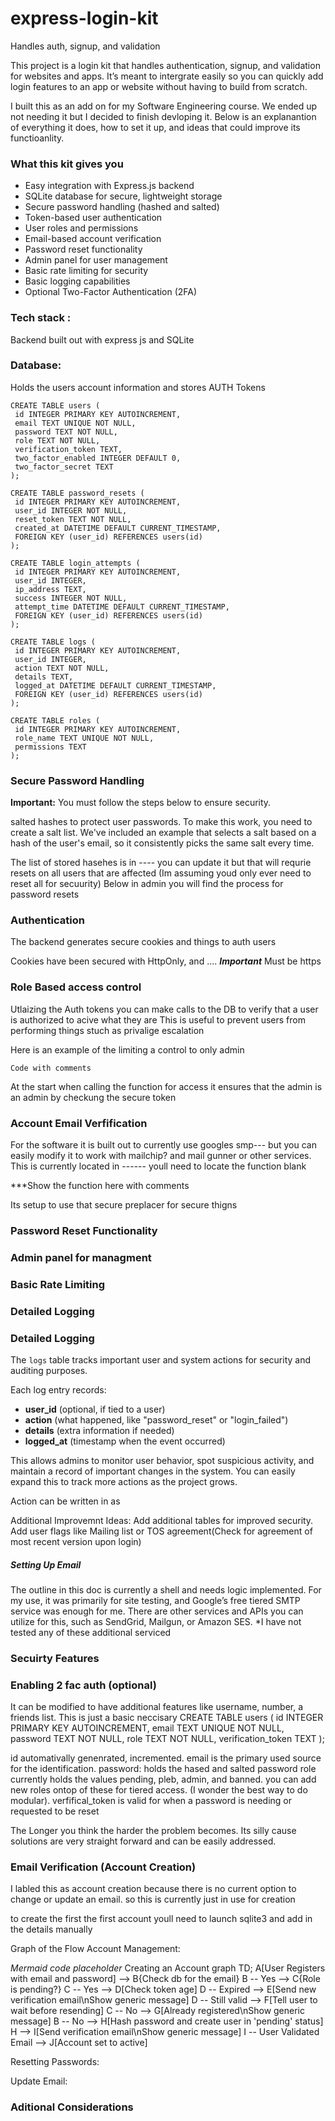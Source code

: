 # express-login-kit
Handles auth, signup, and validation

This project is a login kit that handles authentication, signup, and validation for websites and apps. It’s meant to intergrate easily so you can quickly add login features to an app or website without having to build from scratch. 

I built this as an add on for my Software Engineering course. We ended up not needing it but I decided to finish devloping it. Below is an explanantion of everything it does, how to set it up, and ideas that could improve its functioanlity. 

### What this kit gives you

 - Easy integration with Express.js backend
 - SQLite database for secure, lightweight storage
 - Secure password handling (hashed and salted)
 - Token-based user authentication
 - User roles and permissions
 - Email-based account verification
 - Password reset functionality
 - Admin panel for user management
 - Basic rate limiting for security
 - Basic logging capabilities
 - Optional Two-Factor Authentication (2FA)




### Tech stack : 
 Backend built out with express js and SQLite

### Database:

 Holds the users account information and stores AUTH Tokens 

 ``` 
 CREATE TABLE users (
  id INTEGER PRIMARY KEY AUTOINCREMENT,
  email TEXT UNIQUE NOT NULL,
  password TEXT NOT NULL,
  role TEXT NOT NULL,
  verification_token TEXT,
  two_factor_enabled INTEGER DEFAULT 0,
  two_factor_secret TEXT
 );

 CREATE TABLE password_resets (
  id INTEGER PRIMARY KEY AUTOINCREMENT,
  user_id INTEGER NOT NULL,
  reset_token TEXT NOT NULL,
  created_at DATETIME DEFAULT CURRENT_TIMESTAMP,
  FOREIGN KEY (user_id) REFERENCES users(id)
 );

 CREATE TABLE login_attempts (
  id INTEGER PRIMARY KEY AUTOINCREMENT,
  user_id INTEGER,
  ip_address TEXT,
  success INTEGER NOT NULL,
  attempt_time DATETIME DEFAULT CURRENT_TIMESTAMP,
  FOREIGN KEY (user_id) REFERENCES users(id)
 );

 CREATE TABLE logs (
  id INTEGER PRIMARY KEY AUTOINCREMENT,
  user_id INTEGER,
  action TEXT NOT NULL,
  details TEXT,
  logged_at DATETIME DEFAULT CURRENT_TIMESTAMP,
  FOREIGN KEY (user_id) REFERENCES users(id)
 );

 CREATE TABLE roles (
  id INTEGER PRIMARY KEY AUTOINCREMENT,
  role_name TEXT UNIQUE NOT NULL,
  permissions TEXT
 );
```

### Secure Password Handling
 **Important:** You must follow the steps below to ensure security.

 salted hashes to protect user passwords. To make this work, you need to create a salt list. We've included an example that selects a salt based on a hash of the user's email, so it consistently picks the same salt every time.

 The list of stored hasehes is in ---- you can update it but that will requrie resets on all users that are affected (Im assuming youd only ever need to reset all for secuurity) Below in admin you will find the process for password resets 

### Authentication
 The backend generates secure cookies and things to auth users 

 Cookies have been secured with HttpOnly, and .... 
 ***Important*** Must be https 



### Role Based access control 
 Utlaizing the Auth tokens you can make calls to the DB to verify that a user is authorized to acive what they are 
 This is useful to prevent users from performing things stuch as privalige escalation

 Here is an example of the limiting a control to only admin 

 ```
Code with comments
 ```
 At the start when calling the function for access it ensures that the admin is an admin by checkung the secure token

### Account Email Verfification 
 For the software it is built out to currently use googles smp--- but you can easily modify it to work with mailchip? and mail gunner or other services. This is currently located in  ------ youll need to locate the function blank 

 ***Show the function here with comments 

 Its setup to use that secure preplacer for secure thigns 
 
### Password Reset Functionality 

### Admin panel for managment 

### Basic Rate Limiting 

### Detailed Logging 

### Detailed Logging

The `logs` table tracks important user and system actions for security and auditing purposes.

Each log entry records:
- **user_id** (optional, if tied to a user)
- **action** (what happened, like "password_reset" or "login_failed")
- **details** (extra information if needed)
- **logged_at** (timestamp when the event occurred)

This allows admins to monitor user behavior, spot suspicious activity, and maintain a record of important changes in the system. You can easily expand this to track more actions as the project grows.

Action can be written in as 






Additional Improvemnt Ideas: Add additional tables for improved security. Add user flags like Mailing list or TOS agreement(Check for agreement of most recent version upon login)


##### Setting Up Email

The outline in this doc is currently a shell and needs logic implemented. For my use, it was primarily for site testing, and Google’s free tiered SMTP service was enough for me.
There are other services and APIs you can utilize for this, such as SendGrid, Mailgun, or Amazon SES. *I have not tested any of these additional serviced 

### Secuirty Features 
### Enabling 2 fac auth (optional)
 






It can be modified to have additional features like username, number, a friends list. This is just a basic neccisary 
CREATE TABLE users (
  id INTEGER PRIMARY KEY AUTOINCREMENT,
  email TEXT UNIQUE NOT NULL,
  password TEXT NOT NULL,
  role TEXT NOT NULL,
  verification_token TEXT
);

id automativally genenrated, incremented.
email is the primary used source for the identification. 
password: holds the hased and salted password
role currently holds the values pending, pleb, admin, and banned. you can add new roles ontop of these for tiered access. (I wonder the best way to do modular). 
verfifical_token is valid for when a password is needing or requested to be reset

The Longer you think the harder the problem becomes. Its silly cause solutions are very straight forward and can be easily addressed. 

### Email Verification (Account Creation)
I labled this as account creation because there is no current option to change or update an email. so this is currently just in use for creation

to create the first the first account youll need to launch sqlite3 and add in the details manually

Graph of the Flow 
Account Management: 


*Mermaid code placeholder*
Creating an Account 
graph TD;
  A[User Registers with email and password] --> B{Check db for the email}
  B -- Yes --> C{Role is pending?}
  C -- Yes --> D[Check token age]
  D -- Expired --> E[Send new verification email\\nShow generic message]
  D -- Still valid --> F[Tell user to wait before resending]
  C -- No --> G[Already registered\\nShow generic message]
  B -- No --> H[Hash password and create user in 'pending' status]
  H --> I[Send verification email\\nShow generic message]
  I -- User Validated Email --> J[Account set to active]



Resetting Passwords:



Update Email: 


### Aditional Considerations 
